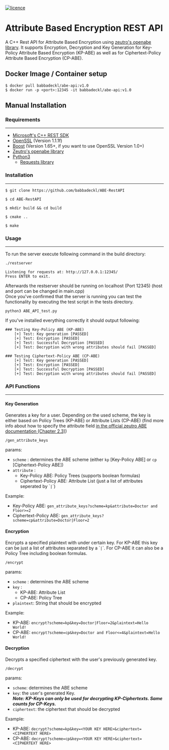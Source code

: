 [![licence](https://img.shields.io/badge/license-MIT-brightgreen.svg)](https://github.com/babbadeckl/ABE-RestAPI/blob/master/LICENSE)

# Attribute Based Encryption REST API

A C++ Rest API for Attribute Based Encryption using [zeutro's openabe library](https://github.com/zeutro/openabe).
It supports Encryption, Decryption and Key Generation for Key-Policy Attribute Based Encryption (KP-ABE) as well as for Ciphertext-Policy Attribute Based Encryption (CP-ABE).

## Docker Image / Container setup

```
$ docker pull babbadeckl/abe-api:v1.0
$ docker run -p <port>:12345 -it babbadeckl/abe-api:v1.0
```

## Manual Installation

### Requirements
---
* [Microsoft's C++ REST SDK](https://github.com/microsoft/cpprestsdk)
* [OpenSSL](https://www.openssl.org/source/) (Version 1.1.1f)
* [Boost](https://www.boost.org/users/history/version_1_65_0.html) (Version 1.65+, if you want to use OpenSSL Version 1.0+)
* [Zeutro's openabe library](https://github.com/zeutro/openabe)
* [Python3](https://www.python.org/download/releases/3.0/)
  * [Requests library](https://pypi.org/project/requests/)

### Installation
---
```
$ git clone https://github.com/babbadeckl/ABE-RestAPI

$ cd ABE-RestAPI 

$ mkdir build && cd build

$ cmake ..

$ make
```

### Usage
---

To run the server execute following command in the build directory:
```
./restserver

Listening for requests at: http://127.0.0.1:12345/
Press ENTER to exit.

```
Afterwards the restserver should be running on localhost (Port 12345) (host and port can be changed in main.cpp)  
Once you've confirmed that the server is running you can test the functionality by executing the test script in the tests directory.

```
python3 ABE_API_test.py
```

If you've installed everything correctly it should output following:

```
### Testing Key-Policy ABE (KP-ABE)
	[+] Test: Key generation [PASSED]
	[+] Test: Encryption [PASSED]
	[+] Test: Successful Decryption [PASSED]
	[+] Test: Decryption with wrong attributes should fail [PASSED]

### Testing Ciphertext-Policy ABE (CP-ABE)
	[+] Test: Key generation [PASSED]
	[+] Test: Encryption [PASSED]
	[+] Test: Successful Decryption [PASSED]
	[+] Test: Decryption with wrong attributes should fail [PASSED]
```

### API Functions
---

#### Key Generation
Generates a key for a user. Depending on the used scheme, the key is either based on Policy Trees (KP-ABE) or Attribute Lists (CP-ABE) (find more info about how to specify the attribute field [in the official zeutro ABE documentation (Chapter 2.3)](https://github.com/zeutro/openabe/blob/master/docs/libopenabe-v1.0.0-api-doc.pdf))

```
/gen_attribute_keys
```
params:   
* `scheme` : determines the ABE scheme (either `kp` [Key-Policy ABE] or `cp` [Ciphertext-Policy ABE])
* `attribute` : 
  * Key-Policy ABE: Policy Trees (supports boolean formulas)
  * Ciphertext-Policy ABE: Attribute List (just a list of attributes seperated by \``|`\`)

Example:
* Key-Policy ABE: `gen_attribute_keys?scheme=kp&attribute=Doctor and Floor>=2`
* Ciphertext-Policy ABE: `gen_attribute_keys?scheme=cp&attribute=Doctor|Floor=2`

#### Encryption
Encrypts a specified plaintext with under certain key. For KP-ABE this key can be just a list of attributes separated by a \``|`\`. For CP-ABE it can also be a Policy Tree including boolean formulas.

```
/encrypt
```

params:  
* `scheme` : determines the ABE scheme
* `key` : 
  * KP-ABE: Attribute List
  * CP-ABE: Policy Tree
* `plaintext`: String that should be encrypted

Example:
* KP-ABE: `encrypt?scheme=kp&key=Doctor|Floor=2&plaintext=Hello World!`
* CP-ABE: `encrypt?scheme=cp&key=Doctor and Floor<=4&plaintext=Hello World!`
#### Decryption
Decrypts a specified ciphertext with the user's previously generated key. 

```
/decrypt
```

params:
* `scheme`: determines the ABE scheme
* `key`: the user's generated Key.   
***Note: KP-Keys can only be used for decrypting KP-Ciphertexts. Same counts for CP-Keys.***
* `ciphertext`: the ciphertext that should be decrypted

Example:
* KP-ABE: `decrypt?scheme=kp&key=<YOUR KEY HERE>&ciphertext=<CIPHERTEXT HERE>`
* CP-ABE: `decrypt?scheme=cp&key=<YOUR KEY HERE>&ciphertext=<CIPHERTEXT HERE>`
